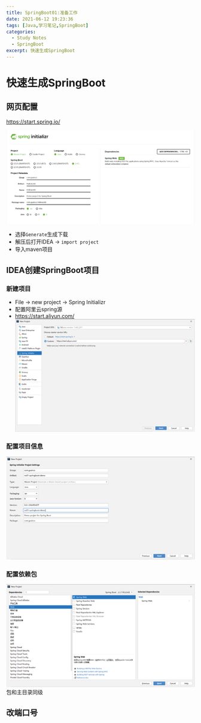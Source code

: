 ```yaml
---
title: SpringBoot01:准备工作
date: 2021-06-12 19:23:36
tags: [Java,学习笔记,SpringBoot]
categories: 
  - Study Notes
  - SpringBoot
excerpt: 快速生成SpringBoot
---
```

  
  
# 快速生成SpringBoot

## 网页配置

https://start.spring.io/

![基础配置](/img/img_SpringBoot01_01.png)

- 选择`Generate`生成下载
- 解压后打开IDEA -> `import project` 
- 导入maven项目

## IDEA创建SpringBoot项目

### 新建项目
- File -> new  project -> Spring Initializr
- 配置阿里云spring源
- https://start.aliyun.com/
![基础配置](/img/img_SpringBoot01_02.png)

### 配置项目信息

![基础配置](/img/img_SpringBoot01_03.png)

### 配置依赖包

![基础配置](/img/img_SpringBoot01_04.png)
包和主目录同级

## 改端口号